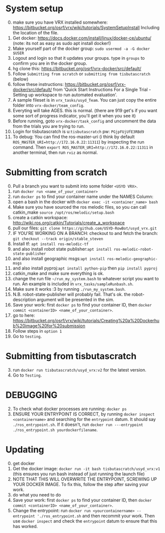 # System setup
0. make sure you have VRX installed somewhere: https://bitbucket.org/osrf/vrx/wiki/tutorials/SystemSetupInstall Including the location of the file.
0. Get docker: https://docs.docker.com/install/linux/docker-ce/ubuntu/ (note: its not as easy as sudo apt install docker!)
1. Make yourself part of the docker group: `sudo usermod -a -G docker $USER`
2. Logout and login so that it updates your groups. type in `groups` to confirm you are in the docker group.
3. hg clone this: https://bitbucket.org/osrf/vrx-docker/src/default/
4. Follow `Submitting from scratch` or `submitting from tisbutascratch` (below)
5. follow these instructions: https://bitbucket.org/osrf/vrx-docker/src/default/ from 'Quick Start Instructions For a Single Trial -  Setting up workspace to run automated evaluation'.
6. A sample fileset is in `vrx_tasks/usyd_Team`. You can just copy the entire folder into `vrx-docker/team_config`.
7. Everyting will take AGES. this is normal. (there are 919 get's if you want some sort of progress indicator, you'll get it when you see it)
8. Before running, goto `vrx-docker/task_config` and uncomment the data from the trials you are trying to run.
9. Login for tisbutascratch is u:`tisbutascratch` pw: `PGjpFUjUfE3RBd9`
10. To debug: You can find the ros-master-uri (i think by default `ROS_MASTER_URI=http://172.16.0.22:11311`) by inspecting the run command. Then `export ROS_MASTER_URI=http://172.16.0.22:11311` in another terminal, then run `rviz` as normal.

# Submitting from scratch
0. Pull a branch you want to submit into some folder `<USYD VRX>`.
3. run `docker run <name_of_your_container>`
4. run `docker ps` to find your container name under the NAMES Column:
5. open a bash in the docker with `docker exec -it <container_name> bash`
6. Make sure you have sourced the ros melodic files, so you can call catkin_make `source /opt/ros/melodic/setup.bash`
6. create a catkin workspace: http://wiki.ros.org/catkin/Tutorials/create_a_workspace 
7. pull our files: `git clone https://github.com/USYD-RowBot/usyd_vrx.git`
8. IF YOU'RE WORKING ON A BRANCH: checkout to and fetch the branch: `git checkout --track origin/stable_steven`
9. Install tf: `apt install ros-melodic-tf` 
10. and also install robot state publisher:`apt install ros-melodic-robot-state-publisher`
10. and also install geographic msgs:`apt install ros-melodic-geographic-msgs`
10. and also install pyproj:`apt install python-pip` then `pip install pyproj`
10. catkin_make and make sure everything is ok.
11. change the run file `~/run_my_system.bash` to whatever script you want to run. An example is included in `vrx_tasks/sampleRunbash.sh`.
12. Make sure it works :3 by running `./run_my_system.bash`.
12. N.B. robot-state-publisher will probably fail. That's ok. the robot-description argument will be presented in the sim.
12. Save your work: first `docker ps` to find your container ID, then `docker commit <containerID> <name_of_your_container>`.
3. go to here: https://bitbucket.org/osrf/vrx/wiki/tutorials/Creating%20a%20Dockerhub%20image%20for%20submission
4. Follow steps in `option 1`
5. Go to `testing`.

# Submitting from tisbutascratch
3. run `docker run tisbutascratch/usyd_vrx:v2` for the latest version.
5. Go to `Testing`.

# DEBUGGING
2. To check what docker processes are running: `docker ps`
2. ENSURE YOUR ENTRYPOINT IS CORRECT, by running `docker inspect <containername>` and searching for the `entrypoint` datum. It should say `./ros_entrypoint.sh`. If it doesn't, run `docker run ---entrypoint ./ros_entrypoint.sh yourdockerfilename`.


# Updating
0. get docker
1. Get the docker image: `docker run -it bash tisbutascratch/usyd_vrx:v1` (this ensures you run bash instead of just running the launch file)
2. NOTE THAT THIS WILL OVERWRITE THE ENTRYPOINT, SCREWING UP YOUR DOCKER IMAGE. To fix this, follow the step after saving your work.
2. do what you need to do
3. Save your work: first `docker ps` to find your container ID, then `docker commit <containerID> <name_of_your_container>`.
4. Change the entrypoint: run `docker run <yourcontainername> --entrypoint './ros_entrypoint.sh` and then recommit your work. Then use `docker inspect` and check the `entrypoint` datum to ensure that this has worked.


